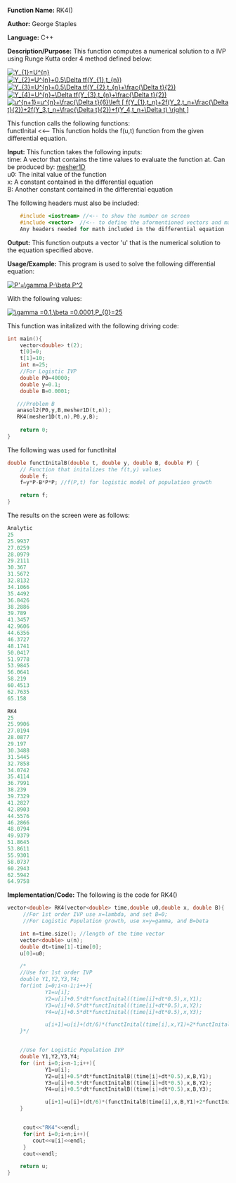 **Function Name:**          RK4()

**Author:** George Staples

**Language:** C++

**Description/Purpose:** This function computes a numerical solution to a IVP using Runge Kutta order 4 method defined below:

<a href="https://www.codecogs.com/eqnedit.php?latex=Y_{1}=U^{n}" target="_blank"><img src="https://latex.codecogs.com/gif.latex?Y_{1}=U^{n}" title="Y_{1}=U^{n}" /></a>\
<a href="https://www.codecogs.com/eqnedit.php?latex=Y_{2}=U^{n}&plus;0.5\Delta&space;tf(Y_{1},t_{n})" target="_blank"><img src="https://latex.codecogs.com/gif.latex?Y_{2}=U^{n}&plus;0.5\Delta&space;tf(Y_{1},t_{n})" title="Y_{2}=U^{n}+0.5\Delta tf(Y_{1},t_{n})" /></a>\
<a href="https://www.codecogs.com/eqnedit.php?latex=Y_{3}=U^{n}&plus;0.5\Delta&space;tf(Y_{2},t_{n}&plus;\frac{\Delta&space;t}{2})" target="_blank"><img src="https://latex.codecogs.com/gif.latex?Y_{3}=U^{n}&plus;0.5\Delta&space;tf(Y_{2},t_{n}&plus;\frac{\Delta&space;t}{2})" title="Y_{3}=U^{n}+0.5\Delta tf(Y_{2},t_{n}+\frac{\Delta t}{2})" /></a>\
<a href="https://www.codecogs.com/eqnedit.php?latex=Y_{4}=U^{n}&plus;\Delta&space;tf(Y_{3},t_{n}&plus;\frac{\Delta&space;t}{2})" target="_blank"><img src="https://latex.codecogs.com/gif.latex?Y_{4}=U^{n}&plus;\Delta&space;tf(Y_{3},t_{n}&plus;\frac{\Delta&space;t}{2})" title="Y_{4}=U^{n}+\Delta tf(Y_{3},t_{n}+\frac{\Delta t}{2})" /></a>\
<a href="https://www.codecogs.com/eqnedit.php?latex=u^{n&plus;1}=u^{n}&plus;\frac{\Delta&space;t}{6}\left&space;[&space;f(Y_{1},t_n)&plus;2f(Y_2,t_n&plus;\frac{\Delta&space;t}{2})&plus;2f(Y_3,t_n&plus;\frac{\Delta&space;t}{2})&plus;f(Y_4,t_n&plus;\Delta&space;t)&space;\right&space;]" target="_blank"><img src="https://latex.codecogs.com/gif.latex?u^{n&plus;1}=u^{n}&plus;\frac{\Delta&space;t}{6}\left&space;[&space;f(Y_{1},t_n)&plus;2f(Y_2,t_n&plus;\frac{\Delta&space;t}{2})&plus;2f(Y_3,t_n&plus;\frac{\Delta&space;t}{2})&plus;f(Y_4,t_n&plus;\Delta&space;t)&space;\right&space;]" title="u^{n+1}=u^{n}+\frac{\Delta t}{6}\left [ f(Y_{1},t_n)+2f(Y_2,t_n+\frac{\Delta t}{2})+2f(Y_3,t_n+\frac{\Delta t}{2})+f(Y_4,t_n+\Delta t) \right ]" /></a>

This function calls the following functions:\
functInital <<-- This function holds the f(u,t) function from the given differential equation.

**Input:** This function takes the following inputs:\
time: A vector that contains the time values to evaluate the function at. Can be produced by: [mesher1D](https://georgest347.github.io/MATH-5620/softwareManual/HW4/mesher1D)\
u0: The inital value of the function\
x: A constant contained in the differential equation\
B: Another constant contained in the differential equation
  
The following headers must also be included:
  ```c++
      #include <iostream> //<-- to show the number on screen
      #include <vector>  //<-- to define the aformentioned vectors and matricies
      Any headers needed for math included in the differential equation
  ```

**Output:** This function outputs a vector 'u' that is the numerical solution to the equation specified above.
	
**Usage/Example:**
This program is used to solve the following differential equation:

<a href="https://www.codecogs.com/eqnedit.php?latex=P'=\gamma&space;P-\beta&space;P^2" target="_blank"><img src="https://latex.codecogs.com/gif.latex?P'=\gamma&space;P-\beta&space;P^2" title="P'=\gamma P-\beta P^2" /></a>

With the following values:

<a href="https://www.codecogs.com/eqnedit.php?latex=\gamma&space;=0.1,\beta&space;=0.0001,P_{0}=25" target="_blank"><img src="https://latex.codecogs.com/gif.latex?\gamma&space;=0.1,\beta&space;=0.0001,P_{0}=25" title="\gamma =0.1,\beta =0.0001,P_{0}=25" /></a>

This function was initalized with the following driving code:
```c++
int main(){
    vector<double> t(2);
    t[0]=0;
    t[1]=10;
    int n=25;
    //For Logistic IVP
    double P0=40000;
    double y=0.1;
    double B=0.0001;

   ///Problem B
   anasol2(P0,y,B,mesher1D(t,n));
   RK4(mesher1D(t,n),P0,y,B);
   
    return 0;
}
```

The following was used for functInital
```c++
double functInitalB(double t, double y, double B, double P) {
	// Function that initalizes the f(t,y) values
	double f;
    f=y*P-B*P*P; //f(P,t) for logistic model of population growth

	return f;
}
```

The results on the screen were as follows:

```c++
Analytic
25
25.9937
27.0259
28.0979
29.2111
30.367
31.5672
32.8132
34.1066
35.4492
36.8426
38.2886
39.789
41.3457
42.9606
44.6356
46.3727
48.1741
50.0417
51.9778
53.9845
56.0641
58.219
60.4513
62.7635
65.158

RK4
25
25.9906
27.0194
28.0877
29.197
30.3488
31.5445
32.7858
34.0742
35.4114
36.7991
38.239
39.7329
41.2827
42.8903
44.5576
46.2866
48.0794
49.9379
51.8645
53.8611
55.9301
58.0737
60.2943
62.5942
64.9758
```

**Implementation/Code:** The following is the code for RK4()
```c++
vector<double> RK4(vector<double> time,double u0,double x, double B){
     //For 1st order IVP use x=lambda, and set B=0;
     //For Logistic Population growth, use x=y=gamma, and B=beta

    int n=time.size(); //length of the time vector
    vector<double> u(n);
    double dt=time[1]-time[0];
    u[0]=u0;

    /*
    //Use for 1st order IVP
    double Y1,Y2,Y3,Y4;
    for(int i=0;i<n-1;i++){
            Y1=u[i];
            Y2=u[i]+0.5*dt*functInital((time[i]+dt*0.5),x,Y1);
            Y3=u[i]+0.5*dt*functInital((time[i]+dt*0.5),x,Y2);
            Y4=u[i]+0.5*dt*functInital((time[i]+dt*0.5),x,Y3);

            u[i+1]=u[i]+(dt/6)*(functInital(time[i],x,Y1)+2*functInital((time[i]+dt*0.5),x,Y2)+2*functInital((time[i]+dt*0.5),x,Y3)+functInital(time[i],x,Y4));
    }*/


    //Use for Logistic Population IVP
    double Y1,Y2,Y3,Y4;
    for (int i=0;i<n-1;i++){
            Y1=u[i];
            Y2=u[i]+0.5*dt*functInitalB((time[i]+dt*0.5),x,B,Y1);
            Y3=u[i]+0.5*dt*functInitalB((time[i]+dt*0.5),x,B,Y2);
            Y4=u[i]+0.5*dt*functInitalB((time[i]+dt*0.5),x,B,Y3);

            u[i+1]=u[i]+(dt/6)*(functInitalB(time[i],x,B,Y1)+2*functInitalB((time[i]+dt*0.5),x,B,Y2)+2*functInitalB((time[i]+dt*0.5),x,B,Y3)+functInitalB(time[i],x,B,Y4));
    }


     cout<<"RK4"<<endl;
     for(int i=0;i<n;i++){
        cout<<u[i]<<endl;
     }
     cout<<endl;

    return u;
}
```

